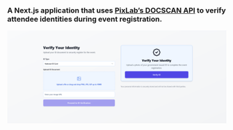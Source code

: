 ### A Next.js application that uses [PixLab’s DOCSCAN API](https://pixlab.io/docscan) to verify attendee identities during event registration. 

![Cover Image](./public/image.png)